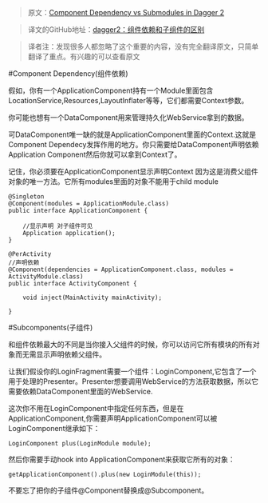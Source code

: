 >原文：[Component Dependency vs Submodules in Dagger 2](http://jellybeanssir.blogspot.my/2015/05/component-dependency-vs-submodules-in.html)

>译文的GitHub地址：[dagger2：组件依赖和子组件的区别](https://github.com/thinkSky1206/android-blog/blob/master/dagger2%EF%BC%9A%E7%BB%84%E4%BB%B6%E4%BE%9D%E8%B5%96%E5%92%8C%E5%AD%90%E7%BB%84%E4%BB%B6%E7%9A%84%E5%8C%BA%E5%88%AB.md)

>译者注：发现很多人都忽略了这个重要的内容，没有完全翻译原文，只简单翻译了重点。有兴趣的可以查看原文

#Component Dependency(组件依赖)

假如，你有一个ApplicationComponent持有一个Module里面包含LocationService,Resources,LayoutInflater等等，它们都需要Context参数。

你可能也想有一个DataComponent用来管理持久化WebService拿到的数据。

可DataComponent唯一缺的就是ApplicationComponent里面的Context.这就是Component Dependecy发挥作用的地方。你只需要给DataComponent声明依赖Application Component然后你就可以拿到Context了。

记住，你必须要在ApplicationComponent显示声明Context 因为这是消费父组件对象的唯一方法。它所有modules里面的对象不能用于child module

	@Singleton
	@Component(modules = ApplicationModule.class)
	public interface ApplicationComponent {
	
		//显示声明 对子组件可见
	    Application application();
	}

	@PerActivity
	//声明依赖
	@Component(dependencies = ApplicationComponent.class, modules = ActivityModule.class)
	public interface ActivityComponent {
	
	    void inject(MainActivity mainActivity);
	
	}

#Subcomponents(子组件)

和组件依赖最大的不同是当你接入父组件的时候，你可以访问它所有模块的所有对象而无需显示声明依赖父组件。

让我们假设你的LoginFragment需要一个组件：LoginComponent,它包含了一个用于处理的Presenter。Presenter想要调用WebService的方法获取数据，所以它需要依赖DataComponent里面的WebService.

这次你不用在LoginComponent中指定任何东西，但是在ApplicationComponent,你需要声明ApplicationComponent可以被LoginComponent继承如下：

	LoginComponent plus(LoginModule module);

然后你需要手动hook into ApplicationComponent来获取它所有的对象：

	getApplicationComponent().plus(new LoginModule(this));

不要忘了把你的子组件@Component替换成@Subcomponent。
